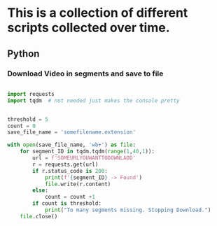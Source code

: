 # This is a collection of different scripts collected over time.

## Python

### Download Video in segments and save to file
```python

import requests
import tqdm  # not needed just makes the console pretty


threshold = 5
count = 0
save_file_name = 'somefilename.extension'

with open(save_file_name, 'wb+') as file:
    for segment_ID in tqdm.tqdm(range(1,40,1)):
        url = f'SOMEURLYOUWANTTODOWNLAOD'
        r = requests.get(url)
        if r.status_code is 200:
            print(f'{segment_ID} -> Found')
            file.write(r.content)
        else:
            count = count +1
        if count is threshold:
            print("To many segments missing. Stopping Download.")
    file.close()

```